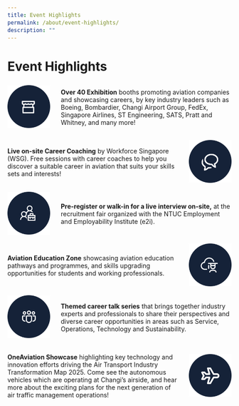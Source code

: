 ```yaml
---
title: Event Highlights
permalink: /about/event-highlights/
description: ""
---
```

# Event Highlights
<div style="width: 100%; display: flex; flex-direction: row; align-items: center;gap: 24px;">
<div style="width: 20%">
<img src="/images/About/icon-booth.svg">
</div>
<div style="width: 80%">
<p>
	<span style="font-weight: bold">Over 40 Exhibition</span> booths promoting aviation companies and showcasing careers, by key industry leaders such as Boeing, Bombardier, Changi Airport Group, FedEx, Singapore Airlines, ST Engineering, SATS, Pratt and Whitney, and many more!
</p>
</div>
</div>

<br>

<div style="width: 100%; display: flex; flex-direction: row; align-items: center;gap: 24px;">
<div style="width: 80%">
	<p>
		<span style="font-weight: bold">Live on-site Career Coaching</span> by Workforce Singapore (WSG). Free sessions with career coaches to help you discover a suitable career in aviation that suits your skills sets and interests!
	</p>
</div>
	<div style="width: 20%">
	<img src="/images/About/icon-chat.svg">
	</div>
</div>

<br>

<div style="width: 100%; display: flex; flex-direction: row; align-items: center;gap: 24px;">
<div style="width: 20%">
<img src="/images/About/icon-employee.svg">
</div>
<div style="width: 80%">
<p>
	<span style="font-weight: bold">Pre-register or walk-in for a live interview on-site,</span> at the recruitment fair organized with the NTUC Employment and Employability Institute (e2i).
</p>
</div>
</div>

<br>

<div style="width: 100%; display: flex; flex-direction: row; align-items: center;gap: 24px;">
<div style="width: 80%">
	<p>
		<span style="font-weight: bold">Aviation Education Zone</span> showcasing aviation education pathways and programmes, and skills upgrading opportunities for students and working professionals.
	</p>
</div>
	<div style="width: 20%">
	<img src="/images/About/icon-graduate.svg">
	</div>
</div>

<br>

<div style="width: 100%; display: flex; flex-direction: row; align-items: center;gap: 24px;">
<div style="width: 20%">
<img src="/images/About/icon-community.svg">
</div>
<div style="width: 80%">
<p>
	<span style="font-weight: bold">Themed career talk series</span> that brings together industry experts and professionals to share their perspectives and diverse career opportunities in areas such as Service, Operations, Technology and Sustainability.
</p>
</div>
</div>

<br>

<div style="width: 100%; display: flex; flex-direction: row; align-items: center;gap: 24px;">
<div style="width: 80%">
	<p>
		<span style="font-weight: bold">OneAviation Showcase</span> highlighting key technology and innovation efforts driving the Air Transport Industry Transformation Map 2025. Come see the autonomous vehicles which are operating at Changi’s airside, and hear more about the exciting plans for the next generation of air traffic management operations!
	</p>
</div>
	<div style="width: 20%">
	<img src="/images/About/icon-plane.svg">
	</div>
</div>